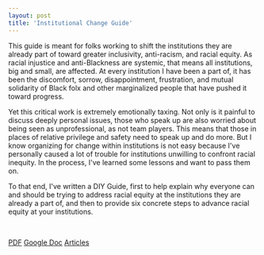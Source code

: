 ```yaml
---
layout: post
title: 'Institutional Change Guide'
---
```


This guide is meant for folks working to shift the institutions they are already part of toward greater inclusivity, anti-racism, and racial equity. As racial injustice and anti-Blackness are systemic, that means all institutions, big and small, are affected. At every institution I have been a part of, it has been the discomfort, sorrow, disappointment, frustration, and mutual solidarity of Black folx and other marginalized people that have pushed it toward progress.  

Yet this critical work is extremely emotionally taxing. Not only is it painful to discuss deeply personal issues, those who speak up are also worried about being seen as unprofessional, as not team players. This means that those in places of relative privilege and safety need to speak up and do more. But I know organizing for change within institutions is not easy because I've personally caused a lot of trouble for institutions unwilling to confront racial inequity. In the process, I've learned some lessons and want to pass them on.  

To that end, I've written a DIY Guide, first to help explain why everyone can and should be trying to address racial equity at the institutions they are already a part of, and then to provide six concrete steps to advance racial equity at your institutions.  

 
<br>

[PDF](https://drive.google.com/file/d/1OcN9hUMLzCLPsUota_BzY6dcnNmJjNUZ/view?usp=sharing)
[Google Doc](https://docs.google.com/document/d/1CfNk9XHlb-KVwYtRgGbBkz229K5s83m9xwJiM_1uK3g/edit)
[Articles](https://withalever.imprint.to/post/with-a-lever-intro-1) 
